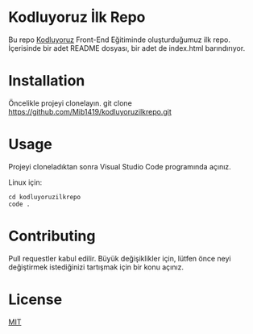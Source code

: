 # Kodluyoruz İlk Repo
Bu repo [Kodluyoruz](https://kodluyoruz.org) Front-End Eğitiminde oluşturduğumuz ilk repo. İçerisinde bir adet README dosyası, bir adet de index.html barındırıyor.

# Installation
 Öncelikle projeyi clonelayın.
 git clone https://github.com/Mib1419/kodluyoruzilkrepo.git

 # Usage
 Projeyi cloneladıktan sonra Visual Studio Code programında açınız.
 
 Linux için:

    cd kodluyoruzilkrepo
    code .
 
 # Contributing

 Pull requestler kabul edilir. Büyük değişiklikler için, lütfen önce neyi değiştirmek istediğinizi tartışmak için bir konu açınız.

 # License

   [MIT](https://choosealicense.com/licenses/mit/)
   











